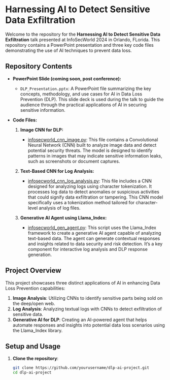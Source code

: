 # Harnessing AI to Detect Sensitive Data Exfiltration


Welcome to the repository for the **Harnessing AI to Detect Sensitive Data Exfiltration** talk presented at InfoSecWorld 2024 in Orlando, FLorida. This repository contains a PowerPoint presentation and three key code files demonstrating the use of AI techniques to prevent data loss.

## Repository Contents

- **PowerPoint Slide (coming soon, post conference):**  
  - `DLP_Presentation.pptx`: A PowerPoint file summarizing the key concepts, methodology, and use cases for AI in Data Loss Prevention (DLP). This slide deck is used during the talk to guide the audience through the practical applications of AI in securing sensitive information.

- **Code Files:**
  1. **Image CNN for DLP:**  
     - [infosecworld_cnn_image.py](https://github.com/phantomOPBro/InfoSecWorld_AI_Summit/blob/main/infosecworld_cnn_image.py): This file contains a Convolutional Neural Network (CNN) built to analyze image data and detect potential security threats. The model is designed to identify patterns in images that may indicate sensitive information leaks, such as screenshots or document captures.
   
  2. **Text-Based CNN for Log Analysis:**  
     - [infosecworld_cnn_log_analysis.py](https://github.com/phantomOPBro/InfoSecWorld_AI_Summit/blob/main/infosecworld_cnn_log_analysis.py): This file includes a CNN designed for analyzing logs using character tokenization. It processes log data to detect anomalies or suspicious activities that could signify data exfiltration or tampering. This CNN model specifically uses a tokenization method tailored for character-level analysis of log files.
   
  3. **Generative AI Agent using Llama_Index:**  
     - [infosecworld_gen_agent.py](https://github.com/phantomOPBro/InfoSecWorld_AI_Summit/blob/main/infosecworld_gen_agent.py): This script uses the Llama_Index framework to create a generative AI agent capable of analyzing text-based data. The agent can generate contextual responses and insights related to data security and risk detection. It’s a key component for interactive log analysis and DLP response generation.

## Project Overview

This project showcases three distinct applications of AI in enhancing Data Loss Prevention capabilities:
1. **Image Analysis**: Utilizing CNNs to identify sensitive parts being sold on the deep/open web.
2. **Log Analysis**: Analyzing textual logs with CNNs to detect exfiltration of sensitive data.
3. **Generative AI for DLP**: Creating an AI-powered agent that helps automate responses and insights into potential data loss scenarios using the Llama_Index library.

## Setup and Usage

1. **Clone the repository**:  
   ```bash
   git clone https://github.com/yourusername/dlp-ai-project.git
   cd dlp-ai-project
